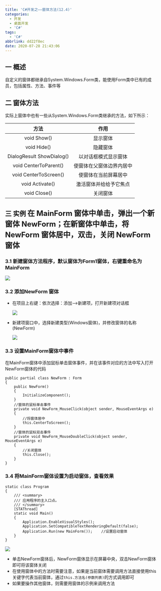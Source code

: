 ```yaml
---
title: 'C#开发之——窗体方法(12.4)'
categories:
  - 开发
  - 桌面开发
  - 'C#'
tags:
  - 'C#'
abbrlink: dd22f8ec
date: 2020-07-28 21:43:06
---
```

## 一 概述

自定义的窗体都继承自System.Windows.Form类，能使用Form类中已有的成员，包括属性、方法、事件等

<!--more-->

## 二 窗体方法

实际上窗体中也有一些从System.Windows.Form类继承的方法，如下所示：

|           方法            |           作用           |
| :-----------------------: | :----------------------: |
|        void Show()        |         显示窗体         |
|        void Hide()        |         隐藏窗体         |
| DialogResult ShowDialog() |   以对话框模式显示窗体   |
|   void CenterToParent()   | 使窗体在父窗体边界内居中 |
|   void CenterToScreen()   |   使窗体在当前屏幕居中   |
|      void Activate()      |  激活窗体并给给予它焦点  |
|       void Close()        |         关闭窗体         |

## 三 实例  <font size=5> 在 MainForm 窗体中单击，弹出一个新窗体 NewForm；在新窗体中单击，将 NewForm 窗体居中，双击，关闭 NewForm 窗体 </font>

### 3.1 新建窗体方法程序，默认窗体为Form1窗体，右键重命名为MainForm

![][1]

### 3.2 添加NewForm 窗体

* 在项目上右键：依次选择：添加——>新建项，打开新建项对话框

  ![][2]
  
* 新建项窗口中，选择新建类型(Windows窗体)，并修改窗体的名称(NewForm)

  ![][3]

### 3.3 设置MainForm窗体中事件

在MainForm窗体中添加鼠标单击窗体事件，并在该事件对应的方法中写入打开NewForm窗体的代码

```
public partial class NewForm : Form
{
    public NewForm()
    {
        InitializeComponent();
    }
    //窗体的鼠标单击事件
    private void NewForm_MouseClick(object sender, MouseEventArgs e)
    {
        //将窗体居中
        this.CenterToScreen();
    }
    //窗体的鼠标双击事件
    private void NewForm_MouseDoubleClick(object sender, MouseEventArgs e)
    {
        //关闭窗体
        this.Close();
    }
}
```

### 3.4 将MainForm窗体设置为启动窗体，查看效果

```
static class Program
{
    /// <summary>
    /// 应用程序的主入口点。
    /// </summary>
    [STAThread]
    static void Main()
    {
        Application.EnableVisualStyles();
        Application.SetCompatibleTextRenderingDefault(false);
        Application.Run(new MainForm());    //设置启动窗体
    }
}
```

![][4]

* 单击NewForm窗体后，NewForm窗体显示在屏幕中央，双击NewForm窗体即可将该窗体关闭
* 在使用窗体中的方法时需要注意，如果是当前窗体需要调用方法直接使用this关键字代表当前窗体，通过`this.方法名(参数列表)`的方式调用即可
* 如果要操作其他窗体，则需要用窗体的示例来调用方法


[1]:https://cdn.jsdelivr.net/gh/PGzxc/CDN@master/blog-image/csharp-method-project-modify-form-name.png
[2]:https://cdn.jsdelivr.net/gh/PGzxc/CDN@master/blog-image/csharp-method-add-new-project-form.png
[3]:https://cdn.jsdelivr.net/gh/PGzxc/CDN@master/blog-image/csharp-method-form-add-newform.png
[4]:https://cdn.jsdelivr.net/gh/PGzxc/CDN@master/blog-image/csharp-method-form-view.gif